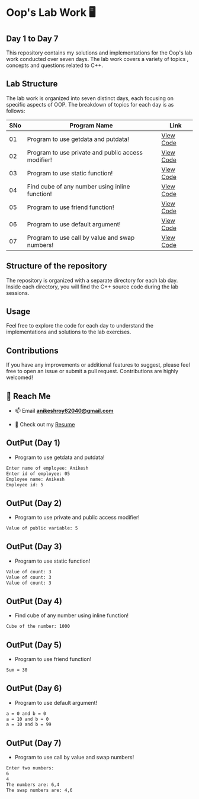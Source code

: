# Oop's Lab Work 🖥️ 
## Day 1 to Day 7
This repository contains my solutions and implementations for the Oop's lab work conducted over seven days. The lab work covers a variety of topics , concepts and questions related to C++.

## Lab Structure
The lab work is organized into seven distinct days, each focusing on specific aspects of OOP. The breakdown of topics for each day is as follows:

| SNo | Program Name | Link |
| ----------- | ----------- | ----------- |
| 01 | Program to use getdata and putdata! | [View Code](https://github.com/Anikeshroy/Oops-Lab-Work/blob/main/Day1) |
| 02 | Program to use private and public access modifier! | [View Code](https://github.com/Anikeshroy/Oops-Lab-Work/blob/main/Day2) |
| 03 | Program to use static function! | [View Code](https://github.com/Anikeshroy/Oops-Lab-Work/blob/main/Day3) |
| 04 | Find cube of any number using inline function! | [View Code](https://github.com/Anikeshroy/Oops-Lab-Work/blob/main/Day4) |
| 05 | Program to use friend function! | [View Code](https://github.com/Anikeshroy/Oops-Lab-Work/blob/main/Day5) |
| 06 | Program to use default argument! | [View Code](https://github.com/Anikeshroy/Oops-Lab-Work/blob/main/Day6) |
| 07 | Program to use call by value and swap numbers! | [View Code](https://github.com/Anikeshroy/Oops-Lab-Work/blob/main/Day7) |

## Structure of the repository
The repository is organized with a separate directory for each lab day. Inside each directory, you will find the C++ source code during the lab sessions.

## Usage
Feel free to explore the code for each day to understand the implementations and solutions to the lab exercises.

## Contributions
If you have any improvements or additional features to suggest, please feel free to open an issue or submit a pull request. Contributions are highly welcomed!

## 🚀 Reach Me
- 📫 Email **anikeshroy62040@gmail.com**

- 📄 Check out my [Resume](https://resume.io/r/htscIJqIf)



## OutPut (Day 1)
- Program to use getdata and putdata!

```bash
Enter name of employee: Anikesh
Enter id of employee: 05
Employee name: Anikesh
Employee id: 5
```

## OutPut (Day 2)
- Program to use private and public access modifier!
    
```bash
Value of public variable: 5
```

## OutPut (Day 3)
- Program to use static function!
```bash
Value of count: 3
Value of count: 3
Value of count: 3
```

## OutPut (Day 4)
- Find cube of any number using inline function!
```bash
Cube of the number: 1000
```

## OutPut (Day 5)
- Program to use friend function!
```bash
Sum = 30
```

## OutPut (Day 6)
- Program to use default argument!
```bash
a = 0 and b = 0
a = 10 and b = 0
a = 10 and b = 99
```

## OutPut (Day 7)
- Program to use call by value and swap numbers!
```bash
Enter two numbers: 
6
4
The numbers are: 6,4
The swap numbers are: 4,6
```
